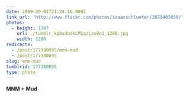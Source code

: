 ```yaml
---
date: 2009-09-01T21:24:16.000Z
link_url: 'http://www.flickr.com/photos/isaacschlueter/3878403050/'
photos:
  - height: 1707
    url: ./tumblr_kpba4bdkLM1qzjzo9o1_1280.jpg
    width: 1280
redirects:
  - /post/177380095/mnm-mud
  - /post/177380095
slug: mnm-mud
tumblrid: 177380095
type: photo
---
```

<p><b>MNM + Mud</b></p>
